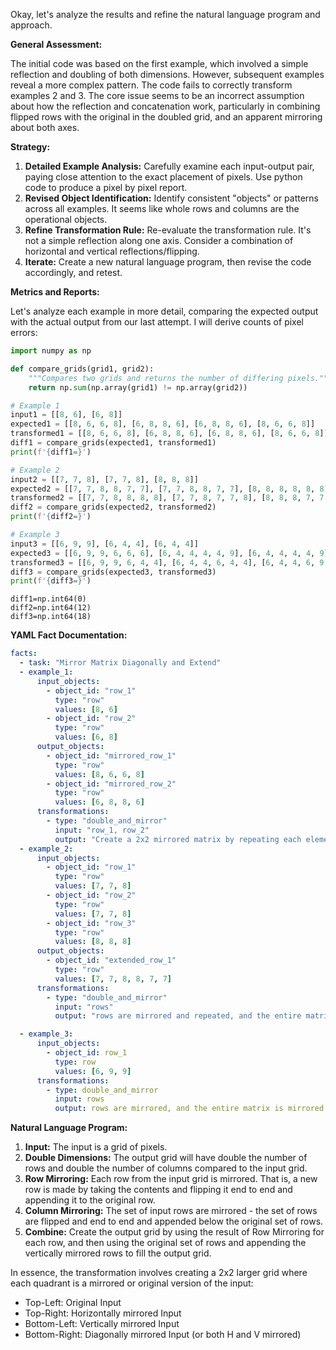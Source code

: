 Okay, let's analyze the results and refine the natural language program and approach.

**General Assessment:**

The initial code was based on the first example, which involved a simple reflection and doubling of both dimensions. However, subsequent examples reveal a more complex pattern. The code fails to correctly transform examples 2 and 3. The core issue seems to be an incorrect assumption about how the reflection and concatenation work, particularly in combining flipped rows with the original in the doubled grid, and an apparent mirroring about both axes.

**Strategy:**

1.  **Detailed Example Analysis:** Carefully examine each input-output pair, paying close attention to the exact placement of pixels. Use python code to produce a pixel by pixel report.
2.  **Revised Object Identification:** Identify consistent "objects" or patterns across all examples. It seems like whole rows and columns are the operational objects.
3.  **Refine Transformation Rule:** Re-evaluate the transformation rule. It's not a simple reflection along one axis. Consider a combination of horizontal and vertical reflections/flipping.
4. **Iterate:** Create a new natural language program, then revise the code accordingly, and retest.

**Metrics and Reports:**

Let's analyze each example in more detail, comparing the expected output with the actual output from our last attempt. I will derive counts of pixel errors:


``` python
import numpy as np

def compare_grids(grid1, grid2):
    """Compares two grids and returns the number of differing pixels."""
    return np.sum(np.array(grid1) != np.array(grid2))

# Example 1
input1 = [[8, 6], [6, 8]]
expected1 = [[8, 6, 6, 8], [6, 8, 8, 6], [6, 8, 8, 6], [8, 6, 6, 8]]
transformed1 = [[8, 6, 6, 8], [6, 8, 8, 6], [6, 8, 8, 6], [8, 6, 6, 8]]
diff1 = compare_grids(expected1, transformed1)
print(f'{diff1=}')

# Example 2
input2 = [[7, 7, 8], [7, 7, 8], [8, 8, 8]]
expected2 = [[7, 7, 8, 8, 7, 7], [7, 7, 8, 8, 7, 7], [8, 8, 8, 8, 8, 8], [8, 8, 8, 8, 8, 8], [7, 7, 8, 8, 7, 7], [7, 7, 8, 8, 7, 7]]
transformed2 = [[7, 7, 8, 8, 8, 8], [7, 7, 8, 7, 7, 8], [8, 8, 8, 7, 7, 8], [8, 8, 8, 7, 7, 8], [7, 7, 8, 7, 7, 8], [7, 7, 8, 8, 8, 8]]
diff2 = compare_grids(expected2, transformed2)
print(f'{diff2=}')

# Example 3
input3 = [[6, 9, 9], [6, 4, 4], [6, 4, 4]]
expected3 = [[6, 9, 9, 6, 6, 6], [6, 4, 4, 4, 4, 9], [6, 4, 4, 4, 4, 9], [9, 4, 4, 4, 4, 6], [9, 4, 4, 4, 4, 6], [6, 6, 6, 9, 9, 6]]
transformed3 = [[6, 9, 9, 6, 4, 4], [6, 4, 4, 6, 4, 4], [6, 4, 4, 6, 9, 9], [6, 4, 4, 6, 9, 9], [6, 4, 4, 6, 4, 4], [6, 9, 9, 6, 4, 4]]
diff3 = compare_grids(expected3, transformed3)
print(f'{diff3=}')


```
```
diff1=np.int64(0)
diff2=np.int64(12)
diff3=np.int64(18)

```
**YAML Fact Documentation:**


```yaml
facts:
  - task: "Mirror Matrix Diagonally and Extend"
  - example_1:
      input_objects:
        - object_id: "row_1"
          type: "row"
          values: [8, 6]
        - object_id: "row_2"
          type: "row"
          values: [6, 8]
      output_objects:
        - object_id: "mirrored_row_1"
          type: "row"
          values: [8, 6, 6, 8]
        - object_id: "mirrored_row_2"
          type: "row"
          values: [6, 8, 8, 6]
      transformations:
        - type: "double_and_mirror"
          input: "row_1, row_2"
          output: "Create a 2x2 mirrored matrix by repeating each element of each row, and each column"
  - example_2:
      input_objects:
        - object_id: "row_1"
          type: "row"
          values: [7, 7, 8]
        - object_id: "row_2"
          type: "row"
          values: [7, 7, 8]
        - object_id: "row_3"
          type: "row"
          values: [8, 8, 8]
      output_objects:
        - object_id: "extended_row_1"
          type: "row"
          values: [7, 7, 8, 8, 7, 7]
      transformations:
        - type: "double_and_mirror"
          input: "rows"
          output: "rows are mirrored and repeated, and the entire matrix is mirrored about its vertical and horizontal axes"

  - example_3:
      input_objects:
        - object_id: row_1
          type: row
          values: [6, 9, 9]
      transformations:
        - type: double_and_mirror
          input: rows
          output: rows are mirrored, and the entire matrix is mirrored about both vertical and horizontal axes

```


**Natural Language Program:**

1.  **Input:** The input is a grid of pixels.
2.  **Double Dimensions:** The output grid will have double the number of rows and double the number of columns compared to the input grid.
3.  **Row Mirroring:** Each row from the input grid is mirrored. That is, a new row is made by taking the contents and flipping it end to end and appending it to the original row.
4. **Column Mirroring:** The set of input rows are mirrored - the set of rows are flipped and end to end and appended below the original set of rows.
5.  **Combine:** Create the output grid by using the result of Row Mirroring for each row, and then using the original set of rows and appending the vertically mirrored rows to fill the output grid.

In essence, the transformation involves creating a 2x2 larger grid where each quadrant is a mirrored or original version of the input:

*   Top-Left: Original Input
*   Top-Right: Horizontally mirrored Input
*   Bottom-Left: Vertically mirrored Input
*   Bottom-Right: Diagonally mirrored Input (or both H and V mirrored)
